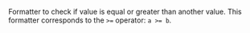 Formatter to check if value is equal or greater than another value.
This formatter corresponds to the `>=` operator: `a >= b`.

<rv-bind-content class="pt-3">
<template>
<rv-example-tabs class="pt-3" handle="bs4-icon">
<template type="single-html-file">
<div rv-if="20 | egt 20">Show me!</div>
<div rv-if="30 | egt 20">Show me, too!</div>
<div rv-if="19 | egt 20">Show me not!</div>
</template>
</rv-example-tabs>
</template>
</rv-bind-content>
